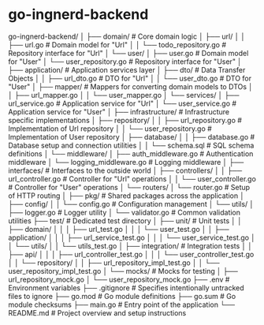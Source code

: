 # go-ingnerd-backend

go-ingnerd-backend/
│
├── domain/                          # Core domain logic
│   ├── url/
│   │   ├── url.go                  # Domain model for "Url"
│   │   └── todo_repository.go       # Repository interface for "Url"
│   └── user/
│       ├── user.go                  # Domain model for "User"
│       └── user_repository.go       # Repository interface for "User"
│
├── application/                     # Application services layer
│   ├── dto/                         # Data Transfer Objects
│   │   ├── url_dto.go              # DTO for "Url"
│   │   └── user_dto.go              # DTO for "User"
│   ├── mapper/                      # Mappers for converting domain models to DTOs
│   │   ├── url_mapper.go
│   │   └── user_mapper.go
│   └── services/
│       ├── url_service.go          # Application service for "Url"
│       └── user_service.go          # Application service for "User"
│
├── infrastructure/                  # Infrastructure specific implementations
│   ├── repository/
│   │   ├── url_repository.go       # Implementation of Url repository
│   │   └── user_repository.go       # Implementation of User repository
│   ├── database/
│   │   ├── database.go              # Database setup and connection utilities
│   │   └── schema.sql               # SQL schema definitions
│   └── middleware/
│       ├── auth_middleware.go       # Authentication middleware
│       └── logging_middleware.go    # Logging middleware
│
├── interfaces/                      # Interfaces to the outside world
│   ├── controllers/
│   │   ├── url_controller.go       # Controller for "Url" operations
│   │   └── user_controller.go       # Controller for "User" operations
│   └── routers/
│       └── router.go                # Setup of HTTP routing
│
├── pkg/                             # Shared packages across the application
│   ├── config/
│   │   └── config.go                # Configuration management
│   └── utils/
│       ├── logger.go                # Logger utility
│       └── validator.go             # Common validation utilities
├── test/                                # Dedicated test directory
│   ├── unit/                            # Unit tests
│   │   ├── domain/
│   │   │   ├── url_test.go
│   │   │   └── user_test.go
│   │   ├── application/
│   │   │   ├── url_service_test.go
│   │   │   └── user_service_test.go
│   │   └── utils/
│   │       └── utils_test.go
│   ├── integration/                      # Integration tests
│   │   ├── api/
│   │   │   ├── url_controller_test.go
│   │   │   └── user_controller_test.go
│   │   └── repository/
│   │       ├── url_repository_impl_test.go
│   │       └── user_repository_impl_test.go
│   └── mocks/                            # Mocks for testing
│       ├── url_repository_mock.go
│       └── user_repository_mock.go
├── .env                             # Environment variables
├── .gitignore                       # Specifies intentionally untracked files to ignore
├── go.mod                           # Go module definitions
├── go.sum                           # Go module checksums
├── main.go                          # Entry point of the application
└── README.md                        # Project overview and setup instructions